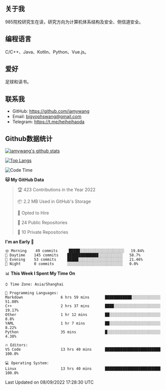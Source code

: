 ## 关于我

985院校研究生在读，研究方向为计算机体系结构及安全、侧信道安全。

## 编程语言

C/C++、Java、Kotlin、Python、Vue.js。

## 爱好

足球和读书。

## 联系我

- GitHub: https://github.com/iamywang
- Email: bigyophswang@gmail.com
- Telegram: https://t.me/heiheihaoda

## Github数据统计

[![iamywang's github stats](https://github-readme-stats.vercel.app/api?username=iamywang&count_private=true&show_icons=true)]()

[![Top Langs](https://github-readme-stats.vercel.app/api/top-langs/?username=iamywang&layout=compact)]()

<!--START_SECTION:waka-->
![Code Time](http://img.shields.io/badge/Code%20Time-536%20hrs%2052%20mins-blue)

**🐱 My GitHub Data** 

> 🏆 423 Contributions in the Year 2022
 > 
> 📦 2.2 MB Used in GitHub's Storage 
 > 
> 💼 Opted to Hire
 > 
> 📜 24 Public Repositories 
 > 
> 🔑 10 Private Repositories  
 > 
**I'm an Early 🐤** 

```text
🌞 Morning    49 commits     █████░░░░░░░░░░░░░░░░░░░░   19.84% 
🌆 Daytime    145 commits    ██████████████░░░░░░░░░░░   58.7% 
🌃 Evening    53 commits     █████░░░░░░░░░░░░░░░░░░░░   21.46% 
🌙 Night      0 commits      ░░░░░░░░░░░░░░░░░░░░░░░░░   0.0%

```


📊 **This Week I Spent My Time On** 

```text
⌚︎ Time Zone: Asia/Shanghai

💬 Programming Languages: 
Markdown                 6 hrs 59 mins       ████████████░░░░░░░░░░░░░   51.08% 
C++                      2 hrs 37 mins       ████░░░░░░░░░░░░░░░░░░░░░   19.17% 
Other                    1 hr 12 mins        ██░░░░░░░░░░░░░░░░░░░░░░░   8.8% 
YAML                     1 hr 7 mins         ██░░░░░░░░░░░░░░░░░░░░░░░   8.22% 
Python                   35 mins             █░░░░░░░░░░░░░░░░░░░░░░░░   4.38%

🔥 Editors: 
VS Code                  13 hrs 40 mins      █████████████████████████   100.0%

💻 Operating System: 
Linux                    13 hrs 40 mins      █████████████████████████   100.0%

```


 Last Updated on 08/09/2022 17:28:30 UTC
<!--END_SECTION:waka-->
